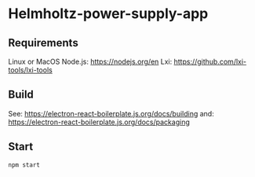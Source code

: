 # Helmholtz-power-supply-app

## Requirements

Linux or MacOS
Node.js: https://nodejs.org/en
Lxi: https://github.com/lxi-tools/lxi-tools


## Build 
See: https://electron-react-boilerplate.js.org/docs/building
and: https://electron-react-boilerplate.js.org/docs/packaging

## Start 

`npm start`


